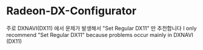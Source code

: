 # Radeon-DX-Configurator

주로 DXNAVI(DX11) 에서 문제가 발생해서 "Set Regular DX11" 만 추천합니다
I only recommend "Set Regular DX11" because problems occur mainly in DXNAVI (DX11)
